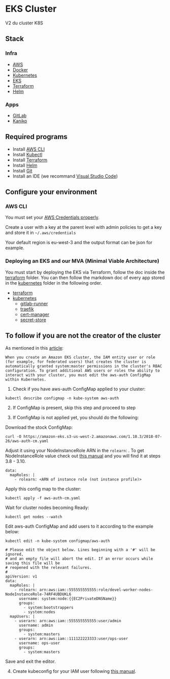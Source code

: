 # EKS Cluster

V2 du cluster K8S

## Stack 

### Infra
  - [AWS](https://aws.amazon.com/)
  - [Docker](https://www.docker.com/)
  - [Kubernetes](https://kubernetes.io/)
  - [EKS](https://docs.aws.amazon.com/eks/latest/userguide/what-is-eks.html)
  - [Terraform](https://nodejs.org/en/)
  - [Helm](https://helm.sh/)
  
### Apps
  - [GitLab](https://gitlab.com/)
  - [Kaniko](https://cloud.google.com/blog/products/containers-kubernetes/introducing-kaniko-build-container-images-in-kubernetes-and-google-container-builder-even-without-root-access)


## Required programs
- Install [AWS CLI](https://docs.aws.amazon.com/cli/latest/userguide/getting-started-install.html)
- Install [Kubectl](https://kubernetes.io/docs/tasks/tools/)
- Install [Terraform](https://learn.hashicorp.com/tutorials/terraform/install-cli)
- Install [Helm](https://helm.sh/docs/intro/install/)
- Install [Git](https://git-scm.com/downloads)
- Install an IDE (we recommand [Visual Studio Code](https://code.visualstudio.com/Download))

## Configure your environment

### AWS CLI
You must set your [AWS Credentials properly](https://docs.aws.amazon.com/cli/latest/userguide/cli-configure-files.html).

Create a user with a key at the parent level with admin policies to get a key and store it in `~/.aws/credentials`

Your default region is eu-west-3 and the output format can be json for example.

### Deploying an EKS and our MVA (Minimal Viable Architecture)

You must start by deploying the EKS via Terraform, follow the doc inside the [terraform](./terraform#terraform) folder. You can then follow the markdown doc of every app stored in the [kubernetes](./kubernetes#kubernetes) folder in the following order.

* [terraform](./terraform#terraform)
* [kubernetes](./kubernetes#kubernetes)
  * [gitlab-runner](./kubernetes/gitlab-runner/#gitlab-runner)
  * [traefik](./kubernetes/traefik/#traefik)
  * [cert-manager](./kubernetes/cert-manager/#cert-manager)
  * [secret-store](./kubernetes/secrets-store-csi-driver/#secret-store)

## To follow if you are not the creator of the cluster

As mentioned in this [article](https://docs.aws.amazon.com/eks/latest/userguide/add-user-role.html):

    When you create an Amazon EKS cluster, the IAM entity user or role (for example, for federated users) that creates the cluster is automatically granted system:master permissions in the cluster's RBAC configuration. To grant additional AWS users or roles the ability to interact with your cluster, you must edit the aws-auth ConfigMap within Kubernetes.

  1. Check if you have aws-auth ConfigMap applied to your cluster:

    kubectl describe configmap -n kube-system aws-auth

  2. If ConfigMap is present, skip this step and proceed to step 
  
  3. If ConfigMap is not applied yet, you should do the following:

Download the stock ConfigMap:

```
curl -O https://amazon-eks.s3-us-west-2.amazonaws.com/1.10.3/2018-07-26/aws-auth-cm.yaml
```

Adjust it using your NodeInstanceRole ARN in the `rolearn`: . To get NodeInstanceRole value check out [this manual](https://docs.aws.amazon.com/eks/latest/userguide/getting-started.html) and you will find it at steps 3.8 - 3.10.

```
data:
  mapRoles: |
    - rolearn: <ARN of instance role (not instance profile)>
```

Apply this config map to the cluster:

    kubectl apply -f aws-auth-cm.yaml

Wait for cluster nodes becoming Ready:

    kubectl get nodes --watch

Edit aws-auth ConfigMap and add users to it according to the example below:
```
kubectl edit -n kube-system configmap/aws-auth
```
```
# Please edit the object below. Lines beginning with a '#' will be ignored,
# and an empty file will abort the edit. If an error occurs while saving this file will be
# reopened with the relevant failures.
#
apiVersion: v1
data:
  mapRoles: |
    - rolearn: arn:aws:iam::555555555555:role/devel-worker-nodes-NodeInstanceRole-74RF4UBDUKL6
      username: system:node:{{EC2PrivateDNSName}}
      groups:
        - system:bootstrappers
        - system:nodes
  mapUsers: |
    - userarn: arn:aws:iam::555555555555:user/admin
      username: admin
      groups:
        - system:masters
    - userarn: arn:aws:iam::111122223333:user/ops-user
      username: ops-user
      groups:
        - system:masters
```

Save and exit the editor.

  4. Create kubeconfig for your IAM user following [this manual](https://docs.aws.amazon.com/eks/latest/userguide/create-kubeconfig.html).

